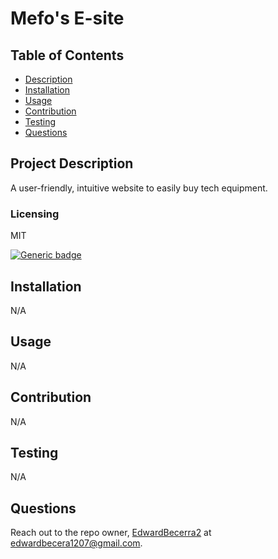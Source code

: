 
  # Mefo's E-site

  ## Table of Contents
  - [Description](#project-description)
  - [Installation](#installation)
  - [Usage](#usage)
  - [Contribution](#contribution)
  - [Testing](#testing)
  - [Questions](#questions)


  ## Project Description
  A user-friendly, intuitive website to easily buy tech equipment.
  
  ### Licensing 
  MIT
  
  [![Generic badge](https://img.shields.io/badge/License-MIT-green.svg)](https://choosealicense.com/licenses/mit/.)
  
   
  
  

  ## Installation 
  N/A

  ## Usage 
  N/A

  ## Contribution
  N/A

  ## Testing
  N/A

  ## Questions
  Reach out to the repo owner, [EdwardBecerra2](https://github.com/EdwardBecerra2) at edwardbecera1207@gmail.com.
  